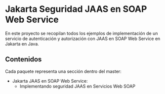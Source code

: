 # Jakarta Seguridad JAAS en SOAP Web Service 

En este proyecto se recopilan todos los ejemplos de implementación de un servicio de autenticación y autorización con JAAS en SOAP Web Service en Jakarta en Java.

## Contenidos

Cada paquete representa una sección dentro del master:

- Jakarta JAAS en SOAP Web Service:
  - Implementando seguridad JAAS en Servicios Web SOAP
